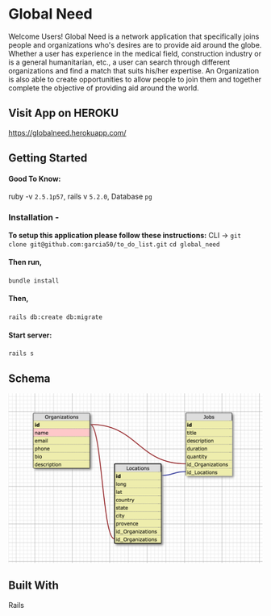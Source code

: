 # Global Need
Welcome Users!
Global Need is a network application that specifically joins people and organizations who's desires are to provide aid around the globe. Whether a user has experience in the medical field, construction industry or is a general humanitarian, etc., a user can search through different organizations and find a match that suits his/her expertise. An Organization is also able to create opportunities to allow people to join them and together complete the objective of providing aid around the world.  

## Visit App on HEROKU
https://globalneed.herokuapp.com/

## Getting Started
#### Good To Know:
ruby -v `2.5.1p57`,
rails v `5.2.0`,
Database `pg`

### Installation -

**To setup this application please follow these instructions:**
CLI ->
`git clone git@github.com:garcia50/to_do_list.git`
`cd global_need`
  
#### Then run,
`bundle install`

#### Then, 
`rails db:create db:migrate`

#### Start server: 
`rails s`

## Schema
![alt text](global_need_schema.png "global_need_schema.png")

## Built With
Rails
